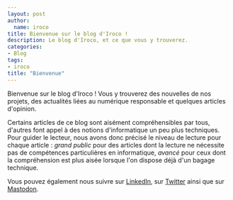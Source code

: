```yaml
---
layout: post
author:
  name: iroco
title: Bienvenue sur le blog d'Iroco !
description: Le blog d'Iroco, et ce que vous y trouverez.
categories:
- Blog
tags:
- iroco 
title: "Bienvenue"
---
```


Bienvenue sur le blog d'Iroco ! Vous y trouverez des nouvelles de nos projets, des actualités liées au numérique responsable et quelques articles d'opinion.

Certains articles de ce blog sont aisément compréhensibles par tous, d'autres font appel à des notions d'informatique un peu plus techniques. Pour guider le lecteur, nous avons donc précisé le niveau de lecture pour chaque article : *grand public* pour des articles dont la lecture ne nécessite pas de compétences particulières en informatique, *avancé* pour ceux dont la compréhension est plus aisée lorsque l'on dispose déjà d'un bagage technique.

Vous pouvez également nous suivre sur [LinkedIn](https://www.linkedin.com/company/irocodigital/), sur [Twitter](https://twitter.com/irocodigital) ainsi que sur [Mastodon](https://mastodon.social/@iroco).
